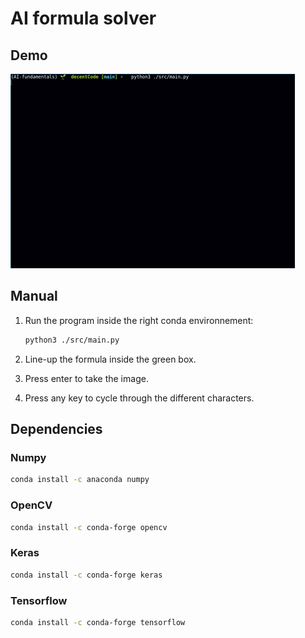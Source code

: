 # AI formula solver

## Demo

![demo](./assets/demo.gif)

## Manual

1. Run the program inside the right conda environnement:

    ```zsh
    python3 ./src/main.py
    ```

2. Line-up the formula inside the green box.
3. Press enter to take the image.
4. Press any key to cycle through the different characters.

## Dependencies

### Numpy

```zsh
conda install -c anaconda numpy 
```

### OpenCV

```zsh
conda install -c conda-forge opencv 
```

### Keras

```zsh
conda install -c conda-forge keras 
```

### Tensorflow

```zsh
conda install -c conda-forge tensorflow 
```
